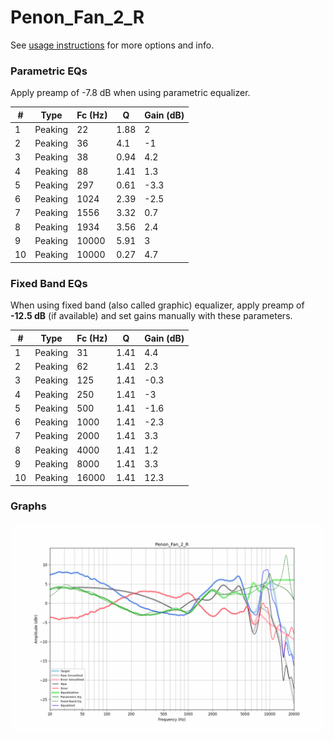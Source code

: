 # Penon_Fan_2_R
See [usage instructions](https://github.com/jaakkopasanen/AutoEq#usage) for more options and info.

### Parametric EQs
Apply preamp of -7.8 dB when using parametric equalizer.

|   # | Type    |   Fc (Hz) |    Q |   Gain (dB) |
|-----|---------|-----------|------|-------------|
|   1 | Peaking |        22 | 1.88 |         2   |
|   2 | Peaking |        36 | 4.1  |        -1   |
|   3 | Peaking |        38 | 0.94 |         4.2 |
|   4 | Peaking |        88 | 1.41 |         1.3 |
|   5 | Peaking |       297 | 0.61 |        -3.3 |
|   6 | Peaking |      1024 | 2.39 |        -2.5 |
|   7 | Peaking |      1556 | 3.32 |         0.7 |
|   8 | Peaking |      1934 | 3.56 |         2.4 |
|   9 | Peaking |     10000 | 5.91 |         3   |
|  10 | Peaking |     10000 | 0.27 |         4.7 |

### Fixed Band EQs
When using fixed band (also called graphic) equalizer, apply preamp of **-12.5 dB** (if available) and set gains manually with these parameters.

|   # | Type    |   Fc (Hz) |    Q |   Gain (dB) |
|-----|---------|-----------|------|-------------|
|   1 | Peaking |        31 | 1.41 |         4.4 |
|   2 | Peaking |        62 | 1.41 |         2.3 |
|   3 | Peaking |       125 | 1.41 |        -0.3 |
|   4 | Peaking |       250 | 1.41 |        -3   |
|   5 | Peaking |       500 | 1.41 |        -1.6 |
|   6 | Peaking |      1000 | 1.41 |        -2.3 |
|   7 | Peaking |      2000 | 1.41 |         3.3 |
|   8 | Peaking |      4000 | 1.41 |         1.2 |
|   9 | Peaking |      8000 | 1.41 |         3.3 |
|  10 | Peaking |     16000 | 1.41 |        12.3 |

### Graphs
![](./Penon_Fan_2_R.png)
